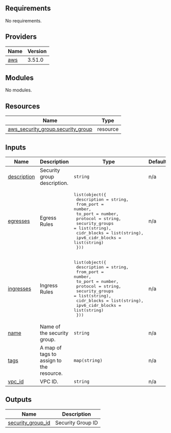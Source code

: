 ## Requirements

No requirements.

## Providers

| Name | Version |
|------|---------|
| <a name="provider_aws"></a> [aws](#provider\_aws) | 3.51.0 |

## Modules

No modules.

## Resources

| Name | Type |
|------|------|
| [aws_security_group.security_group](https://registry.terraform.io/providers/hashicorp/aws/latest/docs/resources/security_group) | resource |

## Inputs

| Name | Description | Type | Default | Required |
|------|-------------|------|---------|:--------:|
| <a name="input_description"></a> [description](#input\_description) | Security group description. | `string` | n/a | yes |
| <a name="input_egresses"></a> [egresses](#input\_egresses) | Egress Rules | <pre>list(object({<br>    description = string,<br>    from_port = number,<br>    to_port = number,<br>    protocol = string,<br>    security_groups = list(string),<br>    cidr_blocks = list(string),<br>    ipv6_cidr_blocks = list(string)<br>  }))</pre> | n/a | yes |
| <a name="input_ingresses"></a> [ingresses](#input\_ingresses) | Ingress Rules | <pre>list(object({<br>    description = string,<br>    from_port = number,<br>    to_port = number,<br>    protocol = string,<br>    security_groups = list(string),<br>    cidr_blocks = list(string),<br>    ipv6_cidr_blocks = list(string)<br>  }))</pre> | n/a | yes |
| <a name="input_name"></a> [name](#input\_name) | Name of the security group. | `string` | n/a | yes |
| <a name="input_tags"></a> [tags](#input\_tags) | A map of tags to assign to the resource. | `map(string)` | n/a | yes |
| <a name="input_vpc_id"></a> [vpc\_id](#input\_vpc\_id) | VPC ID. | `string` | n/a | yes |

## Outputs

| Name | Description |
|------|-------------|
| <a name="output_security_group_id"></a> [security\_group\_id](#output\_security\_group\_id) | Security Group ID |
